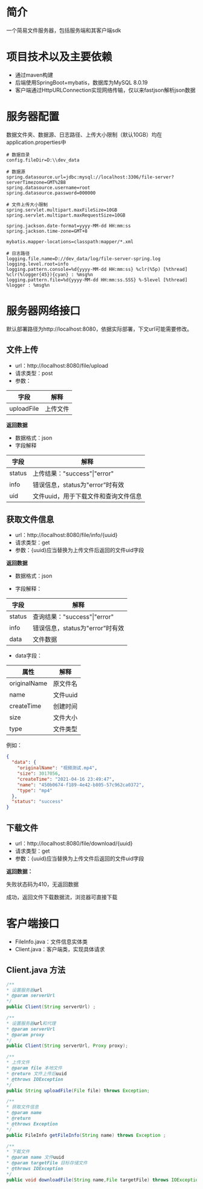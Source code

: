 # 简介
一个简易文件服务器，包括服务端和其客户端sdk

# 项目技术以及主要依赖
- 通过maven构建
- 后端使用SpringBoot+mybatis，数据库为MySQL 8.0.19
- 客户端通过HttpURLConnection实现网络传输，仅以来fastjson解析json数据

# 服务器配置
数据文件夹、数据源、日志路径、上传大小限制（默认10GB）均在application.properties中
```properties中
# 数据目录
config.fileDir=D:\\dev_data

# 数据源
spring.datasource.url=jdbc:mysql://localhost:3306/file-server?serverTimezone=GMT%2B8
spring.datasource.username=root
spring.datasource.password=000000

# 文件上传大小限制
spring.servlet.multipart.maxFileSize=10GB
spring.servlet.multipart.maxRequestSize=10GB

spring.jackson.date-format=yyyy-MM-dd HH:mm:ss
spring.jackson.time-zone=GMT+8

mybatis.mapper-locations=classpath:mapper/*.xml

# 日志路径
logging.file.name=D://dev_data/log/file-server-spring.log
logging.level.root=info
logging.pattern.console=%d{yyyy-MM-dd HH:mm:ss} %clr(%5p) [%thread] %clr(%logger{45}){cyan} : %msg%n
logging.pattern.file=%d{yyyy-MM-dd HH:mm:ss.SSS} %-5level [%thread] %logger : %msg%n

```

# 服务器网络接口
默认部署路径为http://localhost:8080，依据实际部署，下文url可能需要修改。
## 文件上传
- url：http://localhost:8080/file/upload
- 请求类型：post
- 参数：

| 字段       | 解释     |
| ---------- | -------- |
| uploadFile | 上传文件 |

**返回数据**

- 数据格式：json
- 字段解释

| 字段   | 解释                                 |
| ------ | ------------------------------------ |
| status | 上传结果："success"\|"error"         |
| info   | 错误信息，status为"error”时有效      |
| uid    | 文件uuid，用于下载文件和查询文件信息 |





## 获取文件信息

- url：http://localhost:8080/file/info/{uuid}
- 请求类型：get
- 参数：{uuid}应当替换为上传文件后返回的文件uid字段

**返回数据**

- 数据格式：json

- 字段解释：

| 字段   | 解释                            |
| ------ | ------------------------------- |
| status | 查询结果："success"\|"error"    |
| info   | 错误信息，status为"error”时有效 |
| data   | 文件数据                        |

- data字段：

| 属性         | 解释     |
| ------------ | -------- |
| originalName | 原文件名 |
| name         | 文件uuid |
| createTime   | 创建时间 |
| size         | 文件大小 |
| type         | 文件类型 |

例如：

```json
{
  "data": {
    "originalName": "视频测试.mp4",
    "size": 3017056,
    "createTime": "2021-04-16 23:49:47",
    "name": "450b0674-f189-4e42-b805-57c962ca0372",
    "type": "mp4"
  },
  "status": "success"
}
```



## 下载文件

- url：http://localhost:8080/file/download/{uuid}
- 请求类型：get
- 参数：{uuid}应当替换为上传文件后返回的文件uid字段

**返回数据：**

失败状态码为410，无返回数据

成功，返回文件下载数据流，浏览器可直接下载

# 客户端接口

- FileInfo.java：文件信息实体类
- Client.java：客户端类，实现具体请求

## Client.java 方法

```java
/**
* 设置服务器url
* @param serverUrl
*/
public Client(String serverUrl) ;

/**
* 设置服务器url和代理
* @param serverUrl
* @param proxy
*/
public Client(String serverUrl, Proxy proxy);

/**
* 上传文件
* @param file 本地文件
* @return 文件上传后uuid
* @throws IOException
*/
public String uploadFile(File file) throws Exception;

/**
* 获取文件信息
* @param name
* @return
* @throws Exception
*/
public FileInfo getFileInfo(String name) throws Exception ;

/**
* 下载文件
* @param name 文件uuid
* @param targetFile 目标存储文件
* @throws IOException
*/
public void downloadFile(String name,File targetFile) throws IOException;
```

